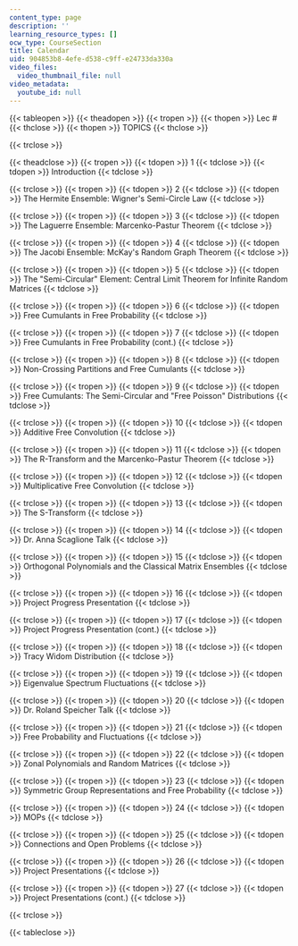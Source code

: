 ```yaml
---
content_type: page
description: ''
learning_resource_types: []
ocw_type: CourseSection
title: Calendar
uid: 904853b8-4efe-d538-c9ff-e24733da330a
video_files:
  video_thumbnail_file: null
video_metadata:
  youtube_id: null
---
```


{{< tableopen >}}
{{< theadopen >}}
{{< tropen >}}
{{< thopen >}}
Lec #
{{< thclose >}}
{{< thopen >}}
TOPICS
{{< thclose >}}

{{< trclose >}}

{{< theadclose >}}
{{< tropen >}}
{{< tdopen >}}
1
{{< tdclose >}}
{{< tdopen >}}
Introduction
{{< tdclose >}}

{{< trclose >}}
{{< tropen >}}
{{< tdopen >}}
2
{{< tdclose >}}
{{< tdopen >}}
The Hermite Ensemble: Wigner's Semi-Circle Law
{{< tdclose >}}

{{< trclose >}}
{{< tropen >}}
{{< tdopen >}}
3
{{< tdclose >}}
{{< tdopen >}}
The Laguerre Ensemble: Marcenko-Pastur Theorem
{{< tdclose >}}

{{< trclose >}}
{{< tropen >}}
{{< tdopen >}}
4
{{< tdclose >}}
{{< tdopen >}}
The Jacobi Ensemble: McKay's Random Graph Theorem
{{< tdclose >}}

{{< trclose >}}
{{< tropen >}}
{{< tdopen >}}
5
{{< tdclose >}}
{{< tdopen >}}
The "Semi-Circular" Element: Central Limit Theorem for Infinite Random Matrices
{{< tdclose >}}

{{< trclose >}}
{{< tropen >}}
{{< tdopen >}}
6
{{< tdclose >}}
{{< tdopen >}}
Free Cumulants in Free Probability
{{< tdclose >}}

{{< trclose >}}
{{< tropen >}}
{{< tdopen >}}
7
{{< tdclose >}}
{{< tdopen >}}
Free Cumulants in Free Probability (cont.)
{{< tdclose >}}

{{< trclose >}}
{{< tropen >}}
{{< tdopen >}}
8
{{< tdclose >}}
{{< tdopen >}}
Non-Crossing Partitions and Free Cumulants
{{< tdclose >}}

{{< trclose >}}
{{< tropen >}}
{{< tdopen >}}
9
{{< tdclose >}}
{{< tdopen >}}
Free Cumulants: The Semi-Circular and "Free Poisson" Distributions
{{< tdclose >}}

{{< trclose >}}
{{< tropen >}}
{{< tdopen >}}
10
{{< tdclose >}}
{{< tdopen >}}
Additive Free Convolution
{{< tdclose >}}

{{< trclose >}}
{{< tropen >}}
{{< tdopen >}}
11
{{< tdclose >}}
{{< tdopen >}}
The R-Transform and the Marcenko-Pastur Theorem
{{< tdclose >}}

{{< trclose >}}
{{< tropen >}}
{{< tdopen >}}
12
{{< tdclose >}}
{{< tdopen >}}
Multiplicative Free Convolution
{{< tdclose >}}

{{< trclose >}}
{{< tropen >}}
{{< tdopen >}}
13
{{< tdclose >}}
{{< tdopen >}}
The S-Transform
{{< tdclose >}}

{{< trclose >}}
{{< tropen >}}
{{< tdopen >}}
14
{{< tdclose >}}
{{< tdopen >}}
Dr. Anna Scaglione Talk
{{< tdclose >}}

{{< trclose >}}
{{< tropen >}}
{{< tdopen >}}
15
{{< tdclose >}}
{{< tdopen >}}
Orthogonal Polynomials and the Classical Matrix Ensembles
{{< tdclose >}}

{{< trclose >}}
{{< tropen >}}
{{< tdopen >}}
16
{{< tdclose >}}
{{< tdopen >}}
Project Progress Presentation
{{< tdclose >}}

{{< trclose >}}
{{< tropen >}}
{{< tdopen >}}
17
{{< tdclose >}}
{{< tdopen >}}
Project Progress Presentation (cont.)
{{< tdclose >}}

{{< trclose >}}
{{< tropen >}}
{{< tdopen >}}
18
{{< tdclose >}}
{{< tdopen >}}
Tracy Widom Distribution
{{< tdclose >}}

{{< trclose >}}
{{< tropen >}}
{{< tdopen >}}
19
{{< tdclose >}}
{{< tdopen >}}
Eigenvalue Spectrum Fluctuations
{{< tdclose >}}

{{< trclose >}}
{{< tropen >}}
{{< tdopen >}}
20
{{< tdclose >}}
{{< tdopen >}}
Dr. Roland Speicher Talk
{{< tdclose >}}

{{< trclose >}}
{{< tropen >}}
{{< tdopen >}}
21
{{< tdclose >}}
{{< tdopen >}}
Free Probability and Fluctuations
{{< tdclose >}}

{{< trclose >}}
{{< tropen >}}
{{< tdopen >}}
22
{{< tdclose >}}
{{< tdopen >}}
Zonal Polynomials and Random Matrices
{{< tdclose >}}

{{< trclose >}}
{{< tropen >}}
{{< tdopen >}}
23
{{< tdclose >}}
{{< tdopen >}}
Symmetric Group Representations and Free Probability
{{< tdclose >}}

{{< trclose >}}
{{< tropen >}}
{{< tdopen >}}
24
{{< tdclose >}}
{{< tdopen >}}
MOPs
{{< tdclose >}}

{{< trclose >}}
{{< tropen >}}
{{< tdopen >}}
25
{{< tdclose >}}
{{< tdopen >}}
Connections and Open Problems
{{< tdclose >}}

{{< trclose >}}
{{< tropen >}}
{{< tdopen >}}
26
{{< tdclose >}}
{{< tdopen >}}
Project Presentations
{{< tdclose >}}

{{< trclose >}}
{{< tropen >}}
{{< tdopen >}}
27
{{< tdclose >}}
{{< tdopen >}}
Project Presentations (cont.)
{{< tdclose >}}

{{< trclose >}}

{{< tableclose >}}